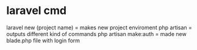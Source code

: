 # laravel cmd
laravel new (project name) = makes new project enviroment 
php artisan = outputs different kind of commands 
php artisan make:auth = made new blade.php file with login form
